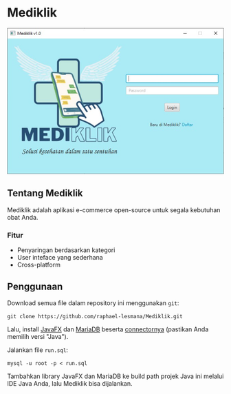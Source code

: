 # Mediklik
![Tampilan Awal](doc/imgs/mediklik_1.jpg)
## Tentang Mediklik
Mediklik adalah aplikasi e-commerce open-source untuk segala kebutuhan obat Anda. 

### Fitur
* Penyaringan berdasarkan kategori
* User inteface yang sederhana
* Cross-platform

## Penggunaan
Download semua file dalam repository ini menggunakan `git`:
```
git clone https://github.com/raphael-lesmana/Mediklik.git
```

Lalu, install [JavaFX](https://openjfx.io/) dan [MariaDB](https://mariadb.org/) beserta [connectornya](https://mariadb.com/downloads/connectors/) (pastikan Anda memilih versi "Java").

Jalankan file `run.sql`:
```
mysql -u root -p < run.sql
```

Tambahkan library JavaFX dan MariaDB ke build path projek Java ini melalui IDE Java Anda, lalu Mediklik bisa dijalankan.
